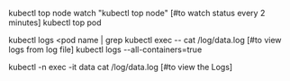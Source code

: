 kubectl top node
watch "kubectl top node" [#to watch status every 2 minutes]
kubectl top pod

kubectl logs <pod name | grep <key word>
kubectl exec <pod name> -- cat /log/data.log    [#to view logs from log file]
kubectl logs <pod name> --all-containers=true

kubectl -n <pod name> exec -it data cat /log/data.log    [#to view the Logs]
